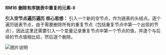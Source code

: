 **BM16** **删除有序链表中重复的元素-II**

**引入空节点遍历遍历**
**核心思想：**
    引入一个新的空节点，作为链表的头结点。逐个遍历链表节点，由于需要删除所有的重复节点（包括重复节点中第一个出现的节点），因此这里还需要引入一个变量记录重复节点中第一个节点的值，并逐个与后续的节点值相比较，然后逐个删除。

![图片说明](https://uploadfiles.nowcoder.com/images/20210711/9970047_1625982819165/4D08CFDE78C10F0E1C9EA287864A5DE7)